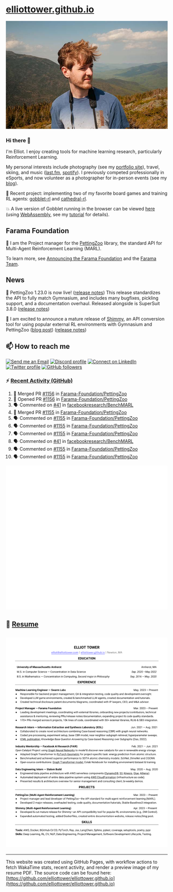 # [elliottower.github.io](https://github.com/elliottower/elliottower.github.io)

[![A wild Elliot on Mt Washington](https://raw.githubusercontent.com/elliottower/elliottower.github.io/main/src/jpg/DSCF7539-600px.jpg?raw=true)](https://raw.githubusercontent.com/elliottower/elliottower.github.io/main/src/jpg/DSCF7539.jpg?raw=true)

### Hi there 👋

I'm Elliot. I enjoy creating tools for machine learning research, particularly Reinforcement Learning.

My personal interests include photography (see my [portfolio site](https://www.elliottower.com/)), travel, skiing, and music ([last.fm](https://www.last.fm/user/ajsdlfkwer), [spotify](https://open.spotify.com/user/12132818380)). I previously competed professionally in eSports, and now volunteer as a photographer for in-person events (see my [blog](https://www.elliottower.com/stories/?category=events)).

🤖 Recent project: implementing two of my favorite board games and training RL agents: [gobblet-rl](https://github.com/elliottower/gobblet-rl) and [cathedral-rl](https://github.com/elliottower/cathedral-rl). 

💥 A live version of Gobblet running in the browser can be viewed [here](https://elliottower.github.io/gobblet-rl/) (using [WebAssembly](https://webassembly.org/), see my [tutorial](https://github.com/elliottower/gobblet-rl/blob/main/tutorials/WebAssembly/web_assembly.md) for details).

## Farama Foundation

🚀 I am the Project manager for the [PettingZoo](https://github.com/Farama-Foundation/PettingZoo) library, the standard API for Multi-Agent Reinforcement Learning (MARL). 

To learn more, see [Announcing the Farama Foundation](https://farama.org/Announcing-The-Farama-Foundation) and the [Farama Team](https://farama.org/team).

## News

🎉 PettingZoo 1.23.0 is now live! ([release notes](https://github.com/Farama-Foundation/PettingZoo/releases/tag/1.23.0)) This release standardizes the API to fully match Gymnasium, and includes many bugfixes, pickling support, and a documentation overhaul. Released alongside is SuperSuit 3.8.0 ([release notes](https://github.com/Farama-Foundation/SuperSuit/releases/tag/3.8.0)) 

<!-- ![GitHub Release Date](https://img.shields.io/github/release-date/Farama-Foundation/PettingZoo) -->

🎉 I am excited to announce a mature release of [Shimmy](https://github.com/Farama-Foundation/Shimmy), an API conversion tool for using popular external RL environments with Gymnasium and PettingZoo ([blog post](https://farama.org/Announcing-Shimmy)) ([release notes](https://github.com/Farama-Foundation/Shimmy/releases/tag/v1.0.0)) 

## 📫 How to reach me

 [![Send me an Email](https://img.shields.io/badge/email-elliot%40elliottower.com-blue)](mailto:elliot@elliottower.com)
 [![Discord profile](https://img.shields.io/badge/Discord-7289DA?style=flat&logo=discord&logoColor=white)](https://discord.com/users/83091537923145728)
 [![Connect on LinkedIn](https://img.shields.io/badge/--linkedin?label=LinkedIn&logo=LinkedIn&style=social)](https://www.linkedin.com/in/elliot-tower)
 [![Twitter profile](https://img.shields.io/twitter/follow/elliottower?style=social)](https://twitter.com/ElliotTower/)
 [![GitHub followers](https://img.shields.io/github/followers/elliottower?style=social)](https://github.com/elliottower/)

### ⚡ [Recent Activity (GitHub)](https://github.com/elliottower)

<!--START_SECTION:activity-->
1. 🎉 Merged PR [#1156](https://github.com/Farama-Foundation/PettingZoo/pull/1156) in [Farama-Foundation/PettingZoo](https://github.com/Farama-Foundation/PettingZoo)
2. 💪 Opened PR [#1156](https://github.com/Farama-Foundation/PettingZoo/pull/1156) in [Farama-Foundation/PettingZoo](https://github.com/Farama-Foundation/PettingZoo)
3. 🗣 Commented on [#41](https://github.com/facebookresearch/BenchMARL/issues/41#issuecomment-1898591028) in [facebookresearch/BenchMARL](https://github.com/facebookresearch/BenchMARL)
4. 🎉 Merged PR [#1155](https://github.com/Farama-Foundation/PettingZoo/pull/1155) in [Farama-Foundation/PettingZoo](https://github.com/Farama-Foundation/PettingZoo)
5. 🗣 Commented on [#1155](https://github.com/Farama-Foundation/PettingZoo/pull/1155#issuecomment-1897481518) in [Farama-Foundation/PettingZoo](https://github.com/Farama-Foundation/PettingZoo)
6. 🗣 Commented on [#1155](https://github.com/Farama-Foundation/PettingZoo/pull/1155#issuecomment-1897476628) in [Farama-Foundation/PettingZoo](https://github.com/Farama-Foundation/PettingZoo)
7. 🗣 Commented on [#1155](https://github.com/Farama-Foundation/PettingZoo/pull/1155#issuecomment-1897469073) in [Farama-Foundation/PettingZoo](https://github.com/Farama-Foundation/PettingZoo)
8. 🗣 Commented on [#41](https://github.com/facebookresearch/BenchMARL/issues/41#issuecomment-1897406414) in [facebookresearch/BenchMARL](https://github.com/facebookresearch/BenchMARL)
9. 🗣 Commented on [#1155](https://github.com/Farama-Foundation/PettingZoo/pull/1155#issuecomment-1897377965) in [Farama-Foundation/PettingZoo](https://github.com/Farama-Foundation/PettingZoo)
10. 🗣 Commented on [#1155](https://github.com/Farama-Foundation/PettingZoo/pull/1155#issuecomment-1897222347) in [Farama-Foundation/PettingZoo](https://github.com/Farama-Foundation/PettingZoo)
<!--END_SECTION:activity-->


<picture>
  <a href="https://metrics.lecoq.io/insights?user=elliottower">
   <img src="/github-metrics.svg" alt="Metrics">
  </a>
</picture>

## 📄 [Resume](https://elliottower.github.io/src/pdf/resume.pdf)

<!-- PDF-TO-MARKDOWN:START -->
![Page 1](src/png/page1.png "Page 1")
---
<!-- PDF-TO-MARKDOWN:END -->

----

This website was created using GitHub Pages, with workflow actions to fetch WakaTime stats, recent activity, and render a preview image of my resume PDF. The source code can be found here: [https://github.com/elliottower/elliottower.github.io](https://github.com/elliottower/elliottower.github.io)
